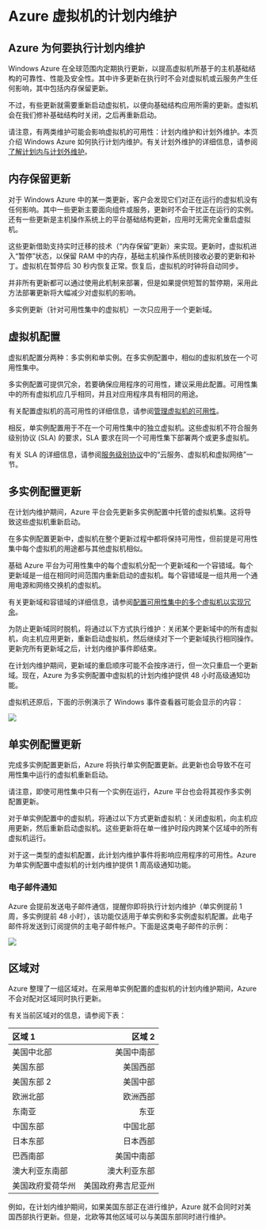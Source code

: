 <properties
	pageTitle="Azure 虚拟机的计划内维护"
	description="了解什么是 Azure 计划内维护以及它如何影响正在 Azure 中运行的虚拟机。"
	services="virtual-machines"
	documentationCenter=""
	authors="kenazk"
	manager="timlt"
	editor=""/>

<tags
	ms.service="virtual-machines"
	ms.date="07/23/2015"
	wacn.date="09/18/2015"/>


# Azure 虚拟机的计划内维护

## Azure 为何要执行计划内维护
<p> Windows Azure 在全球范围内定期执行更新，以提高虚拟机所基于的主机基础结构的可靠性、性能及安全性。其中许多更新在执行时不会对虚拟机或云服务产生任何影响，其中包括内存保留更新。

不过，有些更新就需要重新启动虚拟机，以便向基础结构应用所需的更新。虚拟机会在我们修补基础结构时关闭，之后再重新启动。

请注意，有两类维护可能会影响虚拟机的可用性：计划内维护和计划外维护。本页介绍 Windows Azure 如何执行计划内维护。有关计划外维护的详细信息，请参阅[了解计划内与计划外维护]。

## 内存保留更新
对于 Windows Azure 中的某一类更新，客户会发现它们对正在运行的虚拟机没有任何影响。其中一些更新主要面向组件或服务，更新时不会干扰正在运行的实例。还有一些更新是主机操作系统上的平台基础结构更新，应用时无需完全重启虚拟机。

这些更新借助支持实时迁移的技术（“内存保留”更新）来实现。更新时，虚拟机进入“暂停”状态，以保留 RAM 中的内存，基础主机操作系统则接收必要的更新和补丁。虚拟机在暂停后 30 秒内恢复正常。恢复后，虚拟机的时钟将自动同步。

并非所有更新都可以通过使用此机制来部署，但是如果提供短暂的暂停期，采用此方法部署更新将大幅减少对虚拟机的影响。

多实例更新（针对可用性集中的虚拟机）一次只应用于一个更新域。

## 虚拟机配置
虚拟机配置分两种：多实例和单实例。在多实例配置中，相似的虚拟机放在一个可用性集中。

多实例配置可提供冗余，若要确保应用程序的可用性，建议采用此配置。可用性集中的所有虚拟机应几乎相同，并且对应用程序具有相同的用途。

有关配置虚拟机的高可用性的详细信息，请参阅[管理虚拟机的可用性](/documentation/articles/virtual-machines-manage-availability)。

相反，单实例配置用于不在一个可用性集中的独立虚拟机。这些虚拟机不符合服务级别协议 (SLA) 的要求，SLA 要求在同一个可用性集下部署两个或更多虚拟机。

有关 SLA 的详细信息，请参阅[服务级别协议](/support/legal/sla)中的“云服务、虚拟机和虚拟网络”一节。


## 多实例配置更新
在计划内维护期间，Azure 平台会先更新多实例配置中托管的虚拟机集。这将导致这些虚拟机重新启动。

在多实例配置更新中，虚拟机在整个更新过程中都将保持可用性，但前提是可用性集中每个虚拟机的用途都与其他虚拟机相似。

基础 Azure 平台为可用性集中的每个虚拟机分配一个更新域和一个容错域。每个更新域是一组在相同时间范围内重新启动的虚拟机。每个容错域是一组共用一个通用电源和网络交换机的虚拟机。

有关更新域和容错域的详细信息，请参阅[配置可用性集中的多个虚拟机以实现冗余](/documentation/articles/virtual-machines-manage-availability#configure-multiple-virtual-machines-in-an-availability-set-for-redundancy)。

为防止更新域同时脱机，将通过以下方式执行维护：关闭某个更新域中的所有虚拟机，向主机应用更新，重新启动虚拟机，然后继续对下一个更新域执行相同操作。更新完所有更新域之后，计划内维护事件即结束。

在计划内维护期间，更新域的重启顺序可能不会按序进行，但一次只重启一个更新域。现在，Azure 为多实例配置中虚拟机的计划内维护提供 48 小时高级通知功能。

虚拟机还原后，下面的示例演示了 Windows 事件查看器可能会显示的内容：

<!--Image reference-->
![][image2]

## 单实例配置更新
完成多实例配置更新后，Azure 将执行单实例配置更新。此更新也会导致不在可用性集中运行的虚拟机重新启动。

请注意，即使可用性集中只有一个实例在运行，Azure 平台也会将其视作多实例配置更新。

对于单实例配置中的虚拟机，将通过以下方式更新虚拟机：关闭虚拟机，向主机应用更新，然后重新启动虚拟机。这些更新将在单一维护时段内跨某个区域中的所有虚拟机运行。

对于这一类型的虚拟机配置，此计划内维护事件将影响应用程序的可用性。Azure 为单实例配置中虚拟机的计划内维护提供 1 周高级通知功能。

### 电子邮件通知
Azure 会提前发送电子邮件通信，提醒你即将执行计划内维护（单实例提前 1 周，多实例提前 48 小时），该功能仅适用于单实例和多实例虚拟机配置。此电子邮件将发送到订阅提供的主电子邮件帐户。下面是这类电子邮件的示例：

<!--Image reference-->
![][image1]

## 区域对
Azure 整理了一组区域对。在采用单实例配置的虚拟机的计划内维护期间，Azure 不会对配对区域同时执行更新。

有关当前区域对的信息，请参阅下表：

区域 1 | 区域 2
:----- | ------:
美国中北部 | 美国中南部
美国东部 | 美国西部
美国东部 2 | 美国中部
欧洲北部 | 欧洲西部
东南亚 | 东亚
中国东部 | 中国北部
日本东部 | 日本西部
巴西南部 | 美国中南部
澳大利亚东南部 | 澳大利亚东部
美国政府爱荷华州 | 美国政府弗吉尼亚州

例如，在计划内维护期间，如果美国东部正在进行维护，Azure 就不会同时对美国西部执行更新。但是，北欧等其他区域可以与美国东部同时进行维护。

<!--Anchors-->
[image1]: ./media/virtual-machines-planned-maintenance/vmplanned1.png
[image2]: ./media/virtual-machines-planned-maintenance/EventViewerPostReboot.png
[image3]: ./media/virtual-machines-planned-maintenance/RegionPairs.PNG


<!--Link references-->
[Virtual Machines Manage Availability]: /documentation/articles/virtual-machines-windows-tutorial
[了解计划内与计划外维护]: /documentation/articles/virtual-machines-manage-availability#Understand-planned-versus-unplanned-maintenance
<!---HONumber=70-->